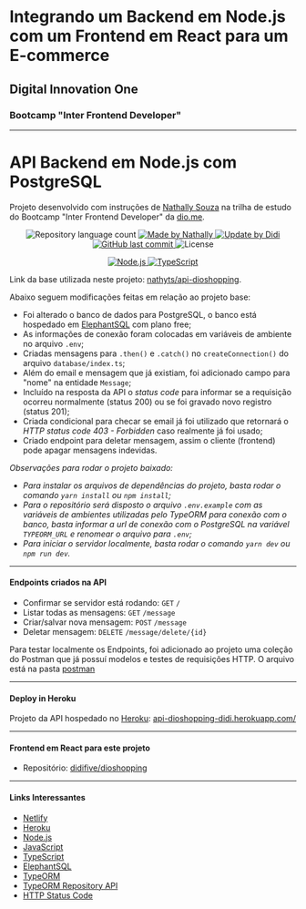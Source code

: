 # Integrando um Backend em Node.js com um Frontend em React para um E-commerce

## Digital Innovation One
### Bootcamp "Inter Frontend Developer"

---
# API Backend em Node.js com PostgreSQL

Projeto desenvolvido com instruções de [Nathally Souza] na trilha de estudo do Bootcamp "Inter Frontend Developer" da [dio.me].

<p align="center">
	<img alt="Repository language count" src="https://img.shields.io/github/languages/count/didifive/api-dioshopping">
    <a href="https://github.com/nathyts/">
		<img alt="Made by Nathally" src="https://img.shields.io/badge/made%20by-Nathally-blue">
	</a>
	<a href="https://www.linkedin.com/in/luis-carlos-zancanela/">
		<img alt="Update by Didi" src="https://img.shields.io/badge/update%20by-Didi-green">
	</a>	
    <a href="https://github.com/didifive/api-dioshopping/commits/master">
        <img alt="GitHub last commit" src="https://img.shields.io/github/last-commit/didifive/api-dioshopping?color=blue">
    </a>
    <img alt="License" src="https://img.shields.io/badge/license-MIT-brightgreen?color=blue">
</p>

<p align="center">
    <a href="https://nodejs.org/">
        <img alt="Node.js" src="https://img.shields.io/static/v1?color=green&label=Dev&message=NodeJS&style=for-the-badge&logo=Node.js">
        </a>
    <a href="https://www.typescriptlang.org/">
        <img alt="TypeScript" src="https://img.shields.io/static/v1?color=blue&label=Dev&message=TypeScript&style=for-the-badge&logo=TypeScript">
        </a>
</p>

Link da base utilizada neste projeto: [nathyts/api-dioshopping].

Abaixo seguem modificações feitas em relação ao projeto base:

* Foi alterado o banco de dados para PostgreSQL, o banco está hospedado em [ElephantSQL] com plano free;
* As informações de conexão foram colocadas em variáveis de ambiente no arquivo `.env`;
* Criadas mensagens para `.then()` e `.catch()` no `createConnection()` do arquivo `database/index.ts`;
* Além do email e mensagem que já existiam, foi adicionado campo para "nome" na entidade `Message`;
* Incluído na resposta da API o _status code_ para informar se a requisição ocorreu normalmente (status 200) ou se foi gravado novo registro (status 201);
* Criada condicional para checar se email já foi utilizado que retornará o _HTTP status code 403 - Forbidden_ caso realmente já foi usado;
* Criado endpoint para deletar mensagem, assim o cliente (frontend) pode apagar mensagens indevidas.

_Observações para rodar o projeto baixado:_

* _Para instalar os arquivos de dependências do projeto, basta rodar o comando `yarn install` ou `npm install`;_
* _Para o repositório será disposto o arquivo `.env.example` com as variáveis de ambientes utilizadas pelo TypeORM para conexão com o banco, basta informar a url de conexão com o PostgreSQL na variável `TYPEORM_URL` e renomear o arquivo para `.env`;_
* _Para iniciar o servidor localmente, basta rodar o comando `yarn dev` ou `npm run dev`._

---

#### Endpoints criados na API

* Confirmar se servidor está rodando: `GET` `/`
* Listar todas as mensagens: `GET` `/message`
* Criar/salvar nova mensagem: `POST` `/message`
* Deletar mensagem: `DELETE` `/message/delete/{id}`

Para testar localmente os Endpoints, foi adicionado ao projeto uma coleção do Postman que já possuí modelos e testes de requisições HTTP. O arquivo está na pasta [postman](https://github.com/didifive/api-dioshopping/tree/master/postman)

---

#### Deploy in Heroku

Projeto da API hospedado no [Heroku]: [api-dioshopping-didi.herokuapp.com/](https://api-dioshopping-didi.herokuapp.com/)

---

#### Frontend em React para este projeto

* Repositório: [didifive/dioshopping]

---
#### Links Interessantes

* [Netlify]
* [Heroku]
* [Node.js]
* [JavaScript]
* [TypeScript]
* [ElephantSQL]
* [TypeORM]
* [TypeORM Repository API]
* [HTTP Status Code]

[dio.me]: https://dio.me/
[Nathally Souza]: https://github.com/nathyts/
[nathyts/api-dioshopping]: https://github.com/nathyts/api-dioshopping
[didifive/api-dioshopping]: https://github.com/didifive/api-dioshopping
[didifive/dioshopping]: https://github.com/didifive/dioshopping
[Netlify]:https://www.netlify.com/
[Heroku]: https://www.heroku.com/
[Node.js]: https://nodejs.org/
[JavaScript]: https://developer.mozilla.org/pt-BR/docs/Web/JavaScript/Guide/Introduction
[TypeScript]: https://www.typescriptlang.org/
[ElephantSQL]: https://www.elephantsql.com/
[TypeORM]: https://typeorm.io/
[TypeORM Repository API]: https://github.com/typeorm/typeorm/blob/master/docs/repository-api.md#treerepository-api
[HTTP Status Code]: https://developer.mozilla.org/pt-BR/docs/Web/HTTP/Status